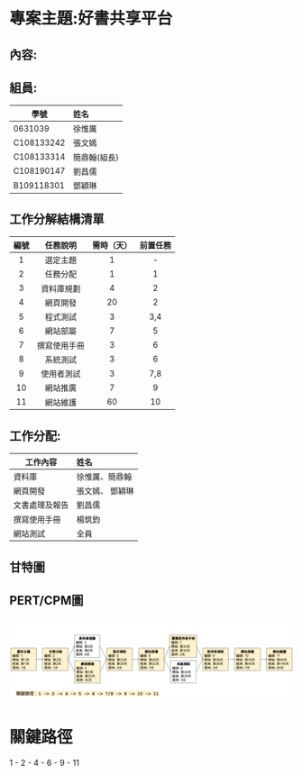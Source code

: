 # 專案主題:好書共享平台
## 內容:
## 組員: 
學號           | 姓名   
------------|:-----
0631039     | 徐惟厲
C108133242  | 張文嫣
C108133314  | 簡鼎翰(組長)
C108190147  | 劉昌儒
B109118301  | 鄧穎琳

## 工作分解結構清單

編號    | 任務說明	   |需時（天）	|前置任務
:------:|:---------:|:--------:|:-----:
1	      | 選定主題	   | 1		  | -
2	      | 任務分配	   | 1		  | 1
3	      | 資料庫規劃	  | 4		   | 2
4	      | 網頁開發	   | 20		  | 2
5	      | 程式測試	   | 3		  | 3,4
6	      | 網站部屬	   | 7		  | 5
7	      | 撰寫使用手冊  | 3		   | 6
8	      | 系統測試	   | 3		   | 6
9	      | 使用者測試	  | 3		    | 7,8
10	    | 網站推廣	   | 7		   | 9
11	    | 網站維護	   | 60		   | 10

## 工作分配:

工作內容       | 姓名   
--------------|:-----
資料庫         | 徐惟厲、簡鼎翰
網頁開發       | 張文嫣、 鄧穎琳
文書處理及報告  | 劉昌儒
撰寫使用手冊   | 楊筑鈞
網站測試       |全員

## 甘特圖


## PERT/CPM圖
![PERT/CPM圖](PERT-CPM.png "PERT/CPM圖")

# 關鍵路徑
1 - 2 - 4 - 6 - 9 - 11
